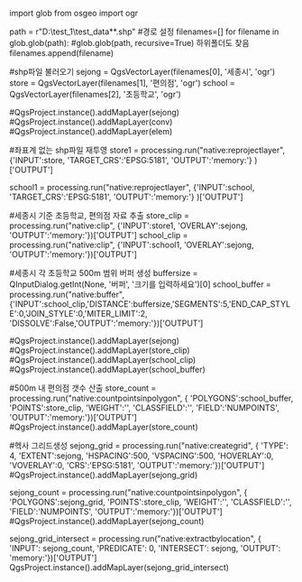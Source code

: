 import glob
from osgeo import ogr

path = r"D:\test_1\test_data\*\*.shp"  #경로 설정
filenames=[]
for filename in glob.glob(path):  #glob.glob(path, recursive=True) 하위폴더도 찾음
    filenames.append(filename)
    
#shp파일 불러오기
sejong = QgsVectorLayer(filenames[0], '세종시', 'ogr')
store = QgsVectorLayer(filenames[1], '편의점', 'ogr')
school = QgsVectorLayer(filenames[2], '초등학교', 'ogr')

#QgsProject.instance().addMapLayer(sejong)
#QgsProject.instance().addMapLayer(conv)
#QgsProject.instance().addMapLayer(elem)

#좌표계 없는 shp파일 재투영
store1 = processing.run("native:reprojectlayer",
    {'INPUT':store, 'TARGET_CRS':'EPSG:5181', 'OUTPUT':'memory:'}
    )['OUTPUT']
    
school1 = processing.run("native:reprojectlayer",
    {'INPUT':school, 'TARGET_CRS':'EPSG:5181', 'OUTPUT':'memory:'}
    )['OUTPUT']

#세종시 기준 초등학교, 편의점 자료 추출
store_clip = processing.run("native:clip", {'INPUT':store1, 'OVERLAY':sejong, 'OUTPUT':'memory:'})['OUTPUT']
school_clip = processing.run("native:clip", {'INPUT':school1, 'OVERLAY':sejong, 'OUTPUT':'memory:'})['OUTPUT']


#세종시 각 초등학교 500m 범위 버퍼 생성
buffersize = QInputDialog.getInt(None, '버퍼', '크기를 입력하세요')[0]
school_buffer = processing.run("native:buffer", 
    {'INPUT':school_clip,'DISTANCE':buffersize,'SEGMENTS':5,'END_CAP_STYLE':0,'JOIN_STYLE':0,'MITER_LIMIT':2,
    'DISSOLVE':False,'OUTPUT':'memory:'})['OUTPUT']

#QgsProject.instance().addMapLayer(sejong)
#QgsProject.instance().addMapLayer(store_clip)
#QgsProject.instance().addMapLayer(school_clip)
#QgsProject.instance().addMapLayer(school_buffer)

#500m 내 편의점 갯수 산출
store_count = processing.run("native:countpointsinpolygon", {
        'POLYGONS':school_buffer,
        'POINTS':store_clip,
        'WEIGHT':'',
        'CLASSFIELD':'',
        'FIELD':'NUMPOINTS',
        'OUTPUT':'memory:'})['OUTPUT']
#QgsProject.instance().addMapLayer(store_count)


#헥사 그리드생성
sejong_grid = processing.run("native:creategrid", {
    'TYPE': 4,
    'EXTENT':sejong,
    'HSPACING':500,
    'VSPACING':500,
    'HOVERLAY':0,
    'VOVERLAY':0,
    'CRS':'EPSG:5181',
    'OUTPUT':'memory:'})['OUTPUT']
#QgsProject.instance().addMapLayer(sejong_grid)

sejong_count = processing.run("native:countpointsinpolygon", {
        'POLYGONS':sejong_grid,
        'POINTS':store_clip,
        'WEIGHT':'',
        'CLASSFIELD':'',
        'FIELD':'NUMPOINTS',
        'OUTPUT':'memory:'})['OUTPUT']
#QgsProject.instance().addMapLayer(sejong_count)


sejong_grid_intersect = processing.run("native:extractbylocation", {
    'INPUT': sejong_count,
    'PREDICATE': 0,
    'INTERSECT': sejong,
    'OUTPUT': 'memory:'})['OUTPUT']
QgsProject.instance().addMapLayer(sejong_grid_intersect)
